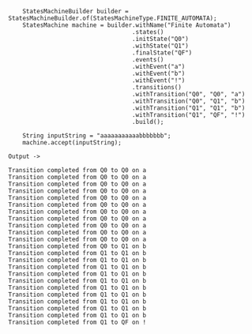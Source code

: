 
		StatesMachineBuilder builder = StatesMachineBuilder.of(StatesMachineType.FINITE_AUTOMATA);
		StatesMachine machine = builder.withName("Finite Automata")
									   .states()
									   .initState("Q0")
									   .withState("Q1")
									   .finalState("QF")
									   .events()
									   .withEvent("a")
									   .withEvent("b")
									   .withEvent("!")
									   .transitions()
									   .withTransition("Q0", "Q0", "a")
									   .withTransition("Q0", "Q1", "b")
									   .withTransition("Q1", "Q1", "b")
									   .withTransition("Q1", "QF", "!")
									   .build();

		String inputString = "aaaaaaaaaaabbbbbbb";
		machine.accept(inputString);

    Output -> 
    
    Transition completed from Q0 to Q0 on a
    Transition completed from Q0 to Q0 on a
    Transition completed from Q0 to Q0 on a
    Transition completed from Q0 to Q0 on a
    Transition completed from Q0 to Q0 on a
    Transition completed from Q0 to Q0 on a
    Transition completed from Q0 to Q0 on a
    Transition completed from Q0 to Q0 on a
    Transition completed from Q0 to Q0 on a
    Transition completed from Q0 to Q0 on a
    Transition completed from Q0 to Q0 on a
    Transition completed from Q0 to Q1 on b
    Transition completed from Q1 to Q1 on b
    Transition completed from Q1 to Q1 on b
    Transition completed from Q1 to Q1 on b
    Transition completed from Q1 to Q1 on b
    Transition completed from Q1 to Q1 on b
    Transition completed from Q1 to Q1 on b
    Transition completed from Q1 to Q1 on b
    Transition completed from Q1 to Q1 on b
    Transition completed from Q1 to Q1 on b
    Transition completed from Q1 to Q1 on b
    Transition completed from Q1 to QF on !

